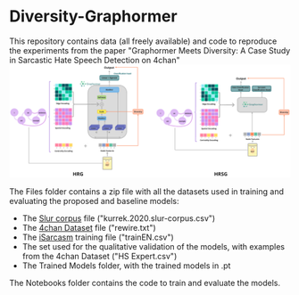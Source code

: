 # Diversity-Graphormer

This repository contains data (all freely available) and code to reproduce the experiments from the paper "Graphormer Meets Diversity: A Case Study in Sarcastic Hate Speech Detection on 4chan"
![Graphormer Figure](https://github.com/the-paper-acc/Diversity-Graphormer/blob/344d5b5f90982f73bfaa5022bf2b9bf27d140bc1/Files/paperfig2.png)

The Files folder contains a zip file with all the datasets used in training and evaluating the proposed and baseline models:
- The [Slur corpus](https://github.com/networkdynamics/slur-corpus) file ("kurrek.2020.slur-corpus.csv")
- The [4chan Dataset](https://github.com/YitingQu/meme-evolution) file ("rewire.txt")
- The [iSarcasm](https://github.com/dmbavkar/iSarcasm) training file ("trainEN.csv")
- The set used for the qualitative validation of the models, with examples from the 4chan Dataset ("HS Expert.csv")
- The Trained Models folder, with the trained models in .pt

The Notebooks folder contains the code to train and evaluate the models.
